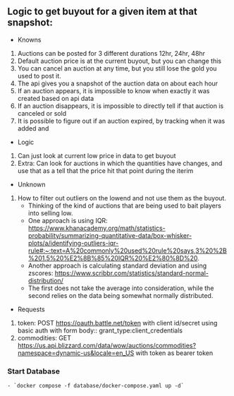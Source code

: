 ## Logic to get buyout for a given item at that snapshot:

- Knowns
1. Auctions can be posted for 3 different durations 12hr, 24hr, 48hr
1. Default auction price is at the current buyout, but you can change this
1. You can cancel an auction at any time, but you still lose the gold you used to post it.
1. The api gives you a snapshot of the auction data on about each hour
1. If an auction appears, it is impossible to know when exactly it was created based on api data
1. If an auction disappears, it is impossible to directly tell if that auction is canceled or sold
1. It is possible to figure out if an auction expired, by tracking when it was added and 

- Logic
1. Can just look at current low price in data to get buyout
1. Extra: Can look for auctions in which the quantities have changes, and use that as a tell that the price hit that point during the iterim

- Unknown
1. How to filter out outliers on the lowend and not use them as the buyout. 
    - Thinking of the kind of auctions that are being used to bait players into selling low.
    - One approach is using IQR: https://www.khanacademy.org/math/statistics-probability/summarizing-quantitative-data/box-whisker-plots/a/identifying-outliers-iqr-rule#:~:text=A%20commonly%20used%20rule%20says,3%20%2B%201.5%20%E2%8B%85%20IQR%20%E2%80%8D%20.
    - Another approach is calculating standard deviation and using zscores: https://www.scribbr.com/statistics/standard-normal-distribution/
    - The first does not take the average into consideration, while the second relies on the data being somewhat normally distributed.


- Requests
1. token: POST https://oauth.battle.net/token with client id/secret using basic auth with form body:: grant_type:client_credentials
2. commodities: GET https://us.api.blizzard.com/data/wow/auctions/commodities?namespace=dynamic-us&locale=en_US with token as bearer token


### Start Database
    - `docker compose -f database/docker-compose.yaml up -d`